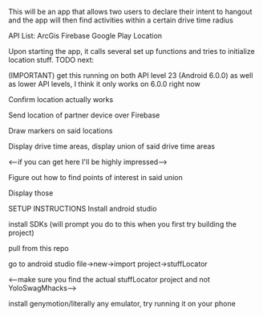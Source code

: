 This will be an app that allows two users to declare their intent to hangout and the app will then find activities within a certain drive time radius

API List:
ArcGis
Firebase
Google Play Location

Upon starting the app, it calls several set up functions and tries to initialize location stuff.
TODO next: 

(IMPORTANT) get this running on both API level 23 (Android 6.0.0) as well as lower API levels, I think it only works on 6.0.0 right now

Confirm location actually works

Send location of partner device over Firebase

Draw markers on said locations

Display drive time areas, display union of said drive time areas

<--if you can get here I'll be highly impressed-->

Figure out how to find points of interest in said union

Display those

SETUP INSTRUCTIONS
Install android studio

install SDKs (will prompt you do to this when you first try building the project)

pull from this repo

go to android studio file->new->import project->stuffLocator

<--make sure you find the actual stuffLocator project and not YoloSwagMhacks-->

install genymotion/literally any emulator, try running it on your phone




